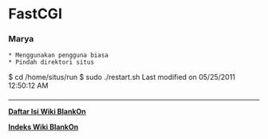 # FastCGI
### Marya
    * Menggunakan pengguna biasa
    * Pindah direktori situs
$ cd /home/situs/run
$ sudo ./restart.sh
Last modified on 05/25/2011 12:50:12 AM
#### 
    
 
 
 
 
 
---
[**Daftar Isi Wiki BlankOn**](/wiki/DaftarIsi/index.html)
 
[**Indeks Wiki BlankOn**](/wiki/Indeks.html)
